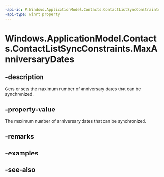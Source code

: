 ----api-id: P:Windows.ApplicationModel.Contacts.ContactListSyncConstraints.MaxAnniversaryDates
-api-type: winrt property
---<!-- Property syntaxpublic Windows.Foundation.IReference<int> MaxAnniversaryDates { get;  set; }--># Windows.ApplicationModel.Contacts.ContactListSyncConstraints.MaxAnniversaryDates## -descriptionGets or sets the maximum number of anniversary dates that can be synchronized.## -property-valueThe maximum number of anniversary dates that can be synchronized.## -remarks## -examples## -see-also